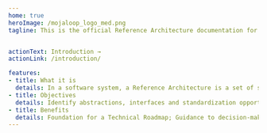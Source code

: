 ```yaml
---
home: true
heroImage: /mojaloop_logo_med.png
tagline: This is the official Reference Architecture documentation for the Mojaloop project. 


actionText: Introduction →
actionLink: /introduction/

features:
- title: What it is
  details: In a software system, a Reference Architecture is a set of software design documents, that capture the essence of the product and provide guidance to its technical evolution. The Reference Architecture is the architectural vision of the perfect design.
- title: Objectives
  details: Identify abstractions, interfaces and standardization opportunities; Solutions and patterns to common problems; Enforces technical design principles; Provides guidance to the implementation architectures; Foster's innovation and contribution, by defining what can be done and how
- title: Benefits
  details: Foundation for a Technical Roadmap; Guidance to decision-making regarding technology choices and implementation strategies; Alignment between technical vision and product vision
---
```

